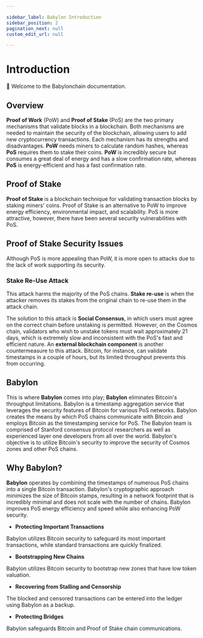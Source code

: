 ```yaml
---

sidebar_label: Babylon Introduction
sidebar_position: 2
pagination_next: null
custom_edit_url: null

---
```

# Introduction
🎊 Welcome to the Babylonchain documentation.

## Overview
**Proof of Work** (PoW) and **Proof of Stake** (PoS) are the two primary mechanisms that validate blocks in a blockchain. Both mechanisms are needed to maintain the security of the blockchain, allowing users to add new cryptocurrency transactions. Each mechanism has its strengths and disadvantages. **PoW** needs miners to calculate random hashes, whereas **PoS** requires them to stake their coins. **PoW** is incredibly secure but consumes a great deal of energy and has a slow confirmation rate, whereas **PoS** is energy-efficient and has a fast confirmation rate.
## Proof of Stake
**Proof of Stake** is a blockchain technique for validating transaction blocks by staking miners' coins. Proof of Stake is an alternative to PoW to improve energy efficiency, environmental impact, and scalability. PoS is more attractive, however, there have been several security vulnerabilities with PoS.
## Proof of Stake Security Issues
Although PoS is more appealing than PoW, it is more open to attacks due to the lack of work supporting its security.
### Stake Re-Use Attack
This attack harms the majority of the PoS chains. **Stake re-use** is when the attacker removes its stakes from the original chain to re-use them in the attack chain.

The solution to this attack is **Social Consensus**, in which users must agree on the correct chain before unstaking is permitted. However, on the Cosmos chain, validators who wish to unstake tokens must wait approximately 21 days, which is extremely slow and inconsistent with the PoS's fast and efficient nature. An **external blockchain component** is another countermeasure to this attack. Bitcoin, for instance, can validate timestamps in a couple of hours, but its limited throughput prevents this from occurring.
## Babylon
This is where **Babylon** comes into play; **Babylon** eliminates Bitcoin's throughput limitations. Babylon is a timestamp aggregation service that leverages the security features of Bitcoin for various PoS networks. Babylon creates the means by which PoS chains communicate with Bitcoin and employs Bitcoin as the timestamping service for PoS. The Babylon team is comprised of Stanford consensus protocol researchers as well as experienced layer one developers from all over the world. Babylon's objective is to utilize Bitcoin's security to improve the security of Cosmos zones and other PoS chains.
## Why Babylon?
**Babylon** operates by combining the timestamps of numerous PoS chains into a single Bitcoin transaction. Babylon's cryptographic approach minimizes the size of Bitcoin stamps, resulting in a network footprint that is incredibly minimal and does not scale with the number of chains. Babylon improves PoS energy efficiency and speed while also enhancing PoW security.

- **Protecting Important Transactions**

Babylon utilizes Bitcoin security to safeguard its most important transactions, while standard transactions are quickly finalized.

- **Bootstrapping New Chains**

Babylon utilizes Bitcoin security to bootstrap new zones that have low token valuation.

- **Recovering from Stalling and Censorship**

The blocked and censored transactions can be entered into the ledger using Babylon as a backup.

- **Protecting Bridges**

Babylon safeguards Bitcoin and Proof of Stake chain communications.